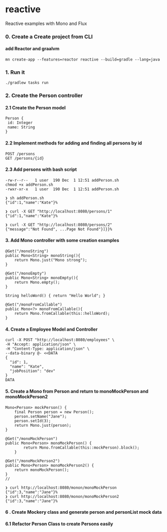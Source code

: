 # reactive
Reactive examples with Mono and Flux


### 0. Create a Create project from CLI
#### add Reactor and graalvm
```
mn create-app --features=reactor reactive --build=gradle --lang=java   
```

### 1. Run it
```
./gradlew tasks run 
```

### 2. Create the Person controller
#### 2.1 Create the Person model
```
Person {
 id: Integer
 name: String
}
```
#### 2.2 Implement methods for adding and finding all persons by id
```
POST /persons
GET /persons/{id}
```
#### 2.3 Add persons with bash script
```
-rw-r--r--   1 user  190 Dec  1 12:51 addPerson.sh
chmod +x addPerson.sh   
-rwxr-xr-x   1 user  190 Dec  1 12:51 addPerson.sh

❯ sh addPerson.sh
{"id":1,"name":"Kate"}%    

❯ curl -X GET "http://localhost:8080/persons/1"
{"id":1,"name":"Kate"}%           
                                                     
❯ curl -X GET "http://localhost:8080/persons/2"
{"message":"Not Found", ...Page Not Found"}]}}%
```

#### 3. Add Mono controller with some creation examples
```
@Get("/monoString")
public Mono<String> monoString(){
    return Mono.just("Mono strong");
}

@Get("/monoEmpty")
public Mono<String> monoEmpty(){
    return Mono.empty();
}

String helloWord() { return "Hello World"; }

@Get("/monoFromCallable")
public Mono<?> monoFromCallable(){
    return Mono.fromCallable(this::helloWord);
}

```

#### 4. Create a Employee Model and Controller 
```
curl -X POST "http://localhost:8080/employees" \
-H "Accept: application/json" \
-H "Content-Type: application/json" \
--data-binary @- <<DATA
{
  "id": 1,
  "name": "Kate",
  "jobPosition": "dev"
}
DATA
```
#### 5. Create a Mono from Person and return to monoMockPerson and monoMockPerson2
````
Mono<Person> mockPerson() {
    final Person person = new Person();
    person.setName("Jane");
    person.setId(3);
    return Mono.just(person);
}

@Get("/monoMockPerson")
public Mono<Person> monoMockPerson() {
        return Mono.fromCallable(this::mockPerson).block();
    }

@Get("/monoMockPerson2")
public Mono<Person> monoMockPerson2() {
    return monoMockPerson();
}
//

❯ curl http://localhost:8080/monon/monoMockPerson
{"id":3,"name":"Jane"}%                                                           
❯ curl http://localhost:8080/monon/monoMockPerson2
{"id":3,"name":"Jane"}% 
````

#### 6 . Create Mockery class and generate person and personList mock data

#### 6.1 Refactor Person Class to create Persons easily
